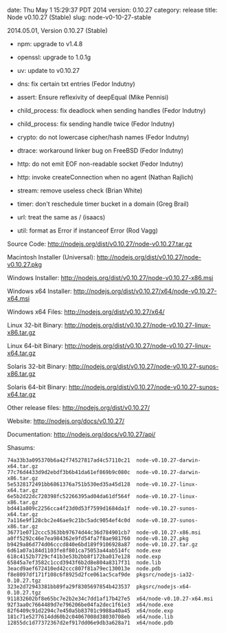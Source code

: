 date: Thu May  1 15:29:37 PDT 2014
version: 0.10.27
category: release
title: Node v0.10.27 (Stable)
slug: node-v0-10-27-stable

2014.05.01, Version 0.10.27 (Stable)

* npm: upgrade to v1.4.8

* openssl: upgrade to 1.0.1g

* uv: update to v0.10.27

* dns: fix certain txt entries (Fedor Indutny)

* assert: Ensure reflexivity of deepEqual (Mike Pennisi)

* child_process: fix deadlock when sending handles (Fedor Indutny)

* child_process: fix sending handle twice (Fedor Indutny)

* crypto: do not lowercase cipher/hash names (Fedor Indutny)

* dtrace: workaround linker bug on FreeBSD (Fedor Indutny)

* http: do not emit EOF non-readable socket (Fedor Indutny)

* http: invoke createConnection when no agent (Nathan Rajlich)

* stream: remove useless check (Brian White)

* timer: don't reschedule timer bucket in a domain (Greg Brail)

* url: treat  the same as / (isaacs)

* util: format as Error if instanceof Error (Rod Vagg)


Source Code: http://nodejs.org/dist/v0.10.27/node-v0.10.27.tar.gz

Macintosh Installer (Universal): http://nodejs.org/dist/v0.10.27/node-v0.10.27.pkg

Windows Installer: http://nodejs.org/dist/v0.10.27/node-v0.10.27-x86.msi

Windows x64 Installer: http://nodejs.org/dist/v0.10.27/x64/node-v0.10.27-x64.msi

Windows x64 Files: http://nodejs.org/dist/v0.10.27/x64/

Linux 32-bit Binary: http://nodejs.org/dist/v0.10.27/node-v0.10.27-linux-x86.tar.gz

Linux 64-bit Binary: http://nodejs.org/dist/v0.10.27/node-v0.10.27-linux-x64.tar.gz

Solaris 32-bit Binary: http://nodejs.org/dist/v0.10.27/node-v0.10.27-sunos-x86.tar.gz

Solaris 64-bit Binary: http://nodejs.org/dist/v0.10.27/node-v0.10.27-sunos-x64.tar.gz

Other release files: http://nodejs.org/dist/v0.10.27/

Website: http://nodejs.org/docs/v0.10.27/

Documentation: http://nodejs.org/docs/v0.10.27/api/

Shasums:
```
74a33b3a095370b6a42f74527817ad4c57110c21  node-v0.10.27-darwin-x64.tar.gz
77c76d4433d9d2ebdf3b6b41da61ef869b9c080c  node-v0.10.27-darwin-x86.tar.gz
5e5328172491bb6861376a751b530ed35a45d128  node-v0.10.27-linux-x64.tar.gz
6e5b2d22dc720398fc52266395ad04da61df564f  node-v0.10.27-linux-x86.tar.gz
bd441a809c2256cca4f23d0d53f7599d1684da1f  node-v0.10.27-sunos-x64.tar.gz
7a116e9f128cbc2e46ae9c21bc5adc9054ef4c0d  node-v0.10.27-sunos-x86.tar.gz
36771e0712ccc5363bb97674d44c36d784901cb7  node-v0.10.27-x86.msi
a0ff5292c46e7ea984362e9fd54fa7f8ae981760  node-v0.10.27.pkg
b9429a86d774d06cccd840e6bd189f9106928a87  node-v0.10.27.tar.gz
6d61a07a184d1103fe8f801ca75053a44ab514fc  node.exe
618c4152b7729cf41b3e53b2bb8f172ba017e128  node.exp
65845a7ef3582c1ccd3943f6b2d8e804a8317f31  node.lib
3eacd9aef672410ed42ccc807f81a79ec130013e  node.pdb
f8e8097df171f108c6f8925d2fce061ac5caf9de  pkgsrc/nodejs-ia32-0.10.27.tgz
323e2d72943381bb89fa29f8305697854b423537  pkgsrc/nodejs-x64-0.10.27.tgz
911832602bf8e65bc7e2b2e34c7dd1af17b427e5  x64/node-v0.10.27-x64.msi
92f3aa0c7664489d7e796206be04fa2dec1f61e3  x64/node.exe
82f6409c91d2294c7e450a5b83701c9988a40a45  x64/node.exp
181c71e5277614dd60b2c04067008d38030708eb  x64/node.lib
12855dc1d77372367d2ef917dd06e9db3a628a71  x64/node.pdb
```
